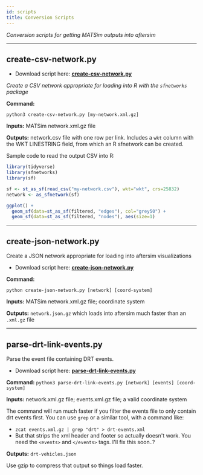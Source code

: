 ```yaml
---
id: scripts
title: Conversion Scripts
---
```


_Conversion scripts for getting MATSim outputs into aftersim_

---

## create-csv-network.py

- Download script here: **[create-csv-network.py](https://raw.githubusercontent.com/aftersim/aftersim.github.io/source/scripts/create-csv-network.py)**

_Create a CSV network appropriate for loading into R with the `sfnetworks` package_

**Command:**

`python3 create-csv-network.py [my-network.xml.gz]`

**Inputs:** MATSim network.xml.gz file

**Outputs:** network.csv file with one row per link. Includes a `wkt` column with the WKT LINESTRING field, from which an R sfnetwork can be created.

Sample code to read the output CSV into R:

```R
library(tidyverse)
library(sfnetworks)
library(sf)

sf <- st_as_sf(read_csv("my-network.csv"), wkt="wkt", crs=25832)
network <- as_sfnetwork(sf)

ggplot() +
  geom_sf(data=st_as_sf(filtered, "edges"), col="grey50") +
  geom_sf(data=st_as_sf(filtered, "nodes"), aes(size=1)
```

---

## create-json-network.py

Create a JSON network appropriate for loading into aftersim visualizations

- Download script here: **[create-json-network.py](https://raw.githubusercontent.com/aftersim/aftersim.github.io/source/scripts/create-json-network.py)**

**Command:**

`python create-json-network.py [network] [coord-system]`

**Inputs:** MATSim network.xml.gz file; coordinate system

**Outputs:** `network.json.gz` which loads into aftersim much faster than an `.xml.gz` file

---

## parse-drt-link-events.py

Parse the event file containing DRT events.

- Download script here: **[parse-drt-link-events.py](https://raw.githubusercontent.com/aftersim/aftersim.github.io/source/scripts/parse-drt-link-events.py)**

**Command:** `python3 parse-drt-link-events.py [network] [events] [coord-system]`

**Inputs:** network.xml.gz file; events.xml.gz file; a valid coordinate system

The command will run much faster if you filter the events file to only contain drt events first. You can use `grep` or a similar tool, with a command like:

- `zcat events.xml.gz | grep "drt" > drt-events.xml`
- But that strips the xml header and footer so actually doesn't work. You need the `<events>` and `</events>` tags. I'll fix this soon..?

**Outputs:** `drt-vehicles.json`

Use gzip to compress that output so things load faster.
